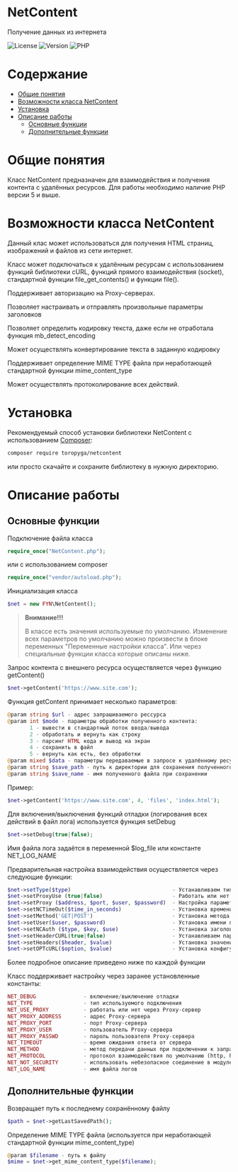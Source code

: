 # NetContent
Получение данных из интернета

![License](https://img.shields.io/badge/license-MIT-brightgreen.svg)
![Version](https://img.shields.io/badge/version-v3.1.0-blue.svg)
![PHP](https://img.shields.io/badge/php-v5.5_--_v8-blueviolet.svg)

# Содержание

- [Общие понятия](#общие-понятия)
- [Возможности класса NetContent](#Возможности-класса-NetContent)
- [Установка](#Установка)
- [Описание работы](#описание-работы)
    - [Основные функции](#Основные-функции)
    - [Дополнительные функции](#Дополнительные-функции)

# Общие понятия

Класс NetContent предназначен для взаимодействия и получения контента с удалённых ресурсов.
Для работы необходимо наличие PHP версии 5 и выше.

# Возможности класса NetContent

Данный клас может использоваться для получения HTML страниц, изображений и файлов из сети интернет.

Класс может подключаться к удалённым ресурсам с использованием функций библиотеки cURL,
функций прямого взаимодействия (socket), стандартной функции file_get_contents() и функции file().

Поддерживает авторизацию на Proxy-серверах.

Позволяет настраивать и отправлять произвольные параметры заголовков

Позволяет определить кодировку текста, даже если не отработала функция mb_detect_encoding

Может осуществлять конвертирование текста в заданную кодировку

Поддерживает определение MIME TYPE файла при неработающей стандартной функции mime_content_type

Может осуществлять протоколирование всех действий.


# Установка

Рекомендуемый способ установки библиотеки NetContent с использованием [Composer](http://getcomposer.org/):

```bash
composer require toropyga/netcontent
```
или просто скачайте и сохраните библиотеку в нужную директорию.

# Описание работы

## Основные функции
Подключение файла класса
```php
require_once("NetContent.php");
```
или с использованием composer
```php
require_once("vendor/autoload.php");
```

Инициализация класса
```php
$net = new FYN\NetContent();
```
> **Внимание!!!**
>
> В классе есть значения используемые по умолчанию. Изменение всех параметров
по умолчанию можно произвести в блоке переменных "Переменные настройки класса". Или
через специальные функции класса которые описаны ниже.

Запрос контента с внешнего ресурса осуществляется через функцию getContent()
```php
$net->getContent('https://www.site.com');
```
Функция getContent принимает несколько параметров:
```php
@param string $url - адрес запрашиваемого рессурса
@param int $mode - параметры обработки полученного контента:
       1 - вывести в стандартный поток ввода/вывода
       2 - обработать и вернуть как строку
       3 - парсинг HTML кода и вывод на экран
       4 - сохранить в файл
       5 - вернуть как есть, без обработки
@param mixed $data - параметры передаваемые в запросе к удалённому ресурсу
@param string $save_path - путь к директории для сохранения полученного файла относительно текущей директории или полный путь (если директория не существует, класс попытается её создать)
@param string $save_name - имя полученного файла при сохранении
```
Пример:
```php
$net->getContent('https://www.site.com', 4, 'files', 'index.html');
```

Для включения/выключения функций отладки (логирования всех действий в файл лога) используется функция setDebug
```php
$net->setDebug(true|false);
```
Имя файла лога задаётся в переменной $log_file или константе NET_LOG_NAME

Предварительная настройка взаимодействия осуществляется через следующие функции:
```php
$net->setType($type)                                - Устанавливаем тип подключения (CURL - библиотека cURL, SOCKET - через socket, FGC - функция file_get_contents, FILE - функция fopen)
$net->setProxyUse (true|false)                      - Работать или нет через прокси сервер
$net->setProxy ($address, $port, $user, $password)  - Настройка параметров взаимодействия с Proxy-сервером
$net->setNCTimeOut($time_in_seconds)                - Установка времени ожидания ответа от сервера
$net->setMethod('GET|POST')                         - Установка метода передачи данных при подключении к запрашиваемому URL (GET или POST)
$net->setUser($user, $password)                     - Установка имени пользователя и пароля используемых при подключении к удалённому серверу
$net->setNCAuth ($type, $key, $use)                 - Установка заголовка авторизации на удалённом сервере (type -  тип авторизации, $key - ключ авторизации, $use - добавлять или не добавлять логин и пароль в адресную строку)
$net->setHeaderCURL(true|false)                     - Устанавливаем параметр получать или нет для обработки заголовки при работе с CURL
$net->setHeaders($header, $value)                   - Установка значений дополнительных заголовков, используемых при подключении
$net->setOPTcURL($option, $value)                   - Установка конфигурационных параметров для библиотеки cURL
```
Более подробное описание приведено ниже по каждой функции

Класс поддерживает настройку через заранее установленные константы:
```php
NET_DEBUG               - включение/выключение отладки
NET_TYPE                - тип используемого подключения
NET_USE_PROXY           - работать или нет через Proxy-сервер
NET_PROXY_ADDRESS       - адрес Proxy-сервера
NET_PROXY_PORT          - порт Proxy-сервера
NET_PROXY_USER          - пользователь Proxy-сервера
NET_PROXY_PASSWD        - пароль пользователя Proxy-сервера
NET_TIMEOUT             - время ожидания ответа от сервера
NET_METHOD              - метод передачи данных при подключении к запрашиваемому URL (GET или POST)
NET_PROTOCOL            - протокол взаимодействия по умолчанию (http, https и т.п.)
NET_NOT_SECURITY        - использовать небезопасное соединение в модуле cURL
NET_LOG_NAME            - имя файла логов
```

## Дополнительные функции 

Возвращает путь к последнему сохранённому файлу
```php
$path = $net->getLastSavedPath();
```
Определение MIME TYPE файла (используется при неработающей стандартной функции mime_content_type)
```php
@param $filename - путь к файлу
$mime = $net->get_mime_content_type($filename);
```